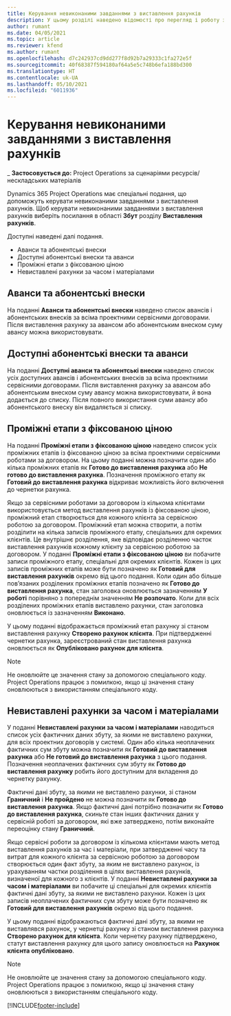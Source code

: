```yaml
---
title: Керування невиконаними завданнями з виставлення рахунків
description: У цьому розділі наведено відомості про перегляд і роботу з невиконаними завданнями з виставлення рахунків у Project Operations.
author: rumant
ms.date: 04/05/2021
ms.topic: article
ms.reviewer: kfend
ms.author: rumant
ms.openlocfilehash: d7c242937cd9dd277f8d92b7a29333c1fa272e5f
ms.sourcegitcommit: 40f68387f594180af64a5e5c748b6efa188bd300
ms.translationtype: HT
ms.contentlocale: uk-UA
ms.lasthandoff: 05/10/2021
ms.locfileid: "6011936"
---
```

# <a name="manage-billing-backlog"></a>Керування невиконаними завданнями з виставлення рахунків

_ **Застосовується до:** Project Operations за сценаріями ресурсів/нескладських матеріалів

Dynamics 365 Project Operations має спеціальні подання, що допоможуть керувати невиконаними завданнями з виставлення рахунків. Щоб керувати невиконаними завданнями з виставлення рахунків виберіть посилання в області **Збут** розділу **Виставлення рахунків**. 

Доступні наведені далі подання.

- Аванси та абонентські внески
- Доступні абонентські внески та аванси
- Проміжні етапи з фіксованою ціною
- Невиставлені рахунки за часом і матеріалами

## <a name="retainers-and-advances"></a>Аванси та абонентські внески

На поданні **Аванси та абонентські внески** наведено список авансів і абонентських внесків за всіма проектними сервісними договорами. Після виставлення рахунку за авансом або абонентським внеском суму авансу можна використовувати.

## <a name="available-retainers-and-advances"></a>Доступні абонентські внески та аванси

На поданні **Доступні аванси та абонентські внески** наведено список усіх доступних авансів і абонентських внесків за всіма проектними сервісними договорами. Після виставлення рахунку за авансом або абонентським внеском суму авансу можна використовувати, й вона додається до списку. Після повного використання суми авансу або абонентського внеску він видаляється зі списку.

## <a name="fixed-price-milestones"></a>Проміжні етапи з фіксованою ціною

На поданні **Проміжні етапи з фіксованою ціною** наведено список усіх проміжних етапів із фіксованою ціною за всіма проектними сервісними роботами за договором. На цьому поданні можна позначити один або кілька проміжних етапів як **Готово до виставлення рахунка** або **Не готово до виставлення рахунка**. Позначення проміжного етапу як **Готовий до виставлення рахунка** відкриває можливість його включення до чернетки рахунка.

Якщо за сервісними роботами за договором із кількома клієнтами використовується метод виставлення рахунків із фіксованою ціною, проміжний етап створюється для кожного клієнта за сервісною роботою за договором. Проміжний етап можна створити, а потім розділити на кілька записів проміжного етапу, спеціальних для окремих клієнтів. Це внутрішнє розділення, яке відповідає розділенню часток виставлення рахунків кожному клієнту за сервісною роботою за договором. У поданні **Проміжні етапи з фіксованою ціною** ви побачите записи проміжного етапу, спеціальні для окремих клієнтів. Кожен із цих записів проміжних етапів може бути позначено як **Готовий для виставлення рахунків** окремо від цього подання. Коли один або більше пов’язаних розділених проміжних етапів позначено як **Готово до виставлення рахунка**, стан заголовка оновлюється зазначенням **У роботі** порівняно з попереднім значенням **Не розпочато**. Коли для всіх розділених проміжних етапів виставлено рахунки, стан заголовка оновлюється із зазначенням **Виконано**.

У цьому поданні відображається проміжний етап рахунку зі станом виставлення рахунку **Створено рахунок клієнта**. При підтвердженні чернетки рахунка, зареєстрований стан виставлення рахунка оновлюється як **Опубліковано рахунок для клієнта**. 

> [!NOTE] 
> Не оновлюйте це значення стану за допомогою спеціального коду. Project Operations працює з помилкою, якщо ці значення стану оновлюються з використанням спеціального коду.

## <a name="time-and-material-billing-backlog"></a>Невиставлені рахунки за часом і матеріалами

У поданні **Невиставлені рахунки за часом і матеріалами** наводиться список усіх фактичних даних збуту, за якими не виставлено рахунки, для всіх проектних договорів у системі. Один або кілька неоплачених фактичних сум збуту можна позначити як **Готовий до виставлення рахунка** або **Не готовий до виставлення рахунка** з цього подання. Позначення неоплачених фактичних сум збуту як **Готово до виставлення рахунку** робить його доступним для вкладення до чернетку рахунку.

Фактичні дані збуту, за якими не виставлено рахунки, зі станом **Граничний** і **Не пройдено** не можна позначити як **Готово до виставлення рахунка**. Якщо фактичні дані потрібно позначити як **Готово до виставлення рахунка**, скиньте стан інших фактичних даних у сервісній роботі за договором, які вже затверджено, потім виконайте переоцінку стану **Граничний**.

Якщо сервісні роботи за договором із кількома клієнтами мають метод виставлення рахунків за час і матеріали, при затвердженні часу та витрат для кожного клієнта за сервісною роботою за договором створюється один факт збуту, за яким не виставлено рахунок, із урахуванням частки розділення в цілях виставлення рахунків, визначеної для кожного з клієнтів. У поданні **Невиставлені рахунки за часом і матеріалами** ви побачите ці спеціальні для окремих клієнтів фактичні дані збуту, за якими не виставлено рахунки. Кожен із цих записів неоплачених фактичних сум збуту може бути позначено як **Готовий для виставлення рахунків** окремо від цього подання.

У цьому поданні відображаються фактичні дані збуту, за якими не виставлявся рахунок, у чернетці рахунку зі станом виставлення рахунка **Створено рахунок для клієнта**. Коли чернетку рахунку підтверджено, статут виставлення рахунку для цього запису оновлюється на **Рахунок клієнта опубліковано**. 

> [!NOTE] 
> Не оновлюйте це значення стану за допомогою спеціального коду. Project Operations працює з помилкою, якщо ці значення стану оновлюються з використанням спеціального коду.


[!INCLUDE[footer-include](../includes/footer-banner.md)]

